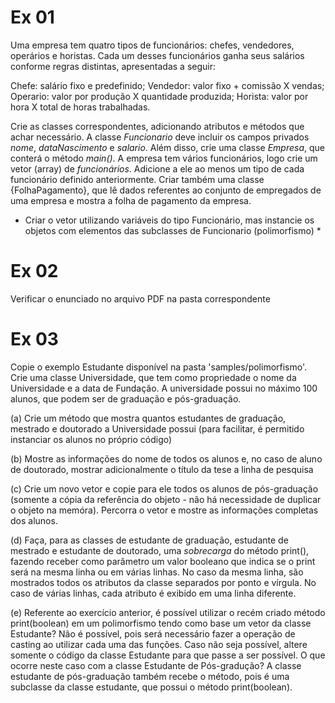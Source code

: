 # Ex 01
Uma empresa tem quatro tipos de funcionários: chefes, vendedores, operários e horistas. Cada um desses funcionários ganha seus salários conforme regras distintas, apresentadas a seguir: 

Chefe: salário fixo e predefinido;
Vendedor: valor fixo + comissão X vendas;
Operario: valor por produção X quantidade produzida;
Horista: valor por hora X total de horas trabalhadas.


Crie as classes correspondentes, adicionando atributos e métodos que achar necessário. A classe *Funcionario* deve incluir os campos privados *nome*, *dataNascimento* e *salario*. Além disso, crie uma classe *Empresa*, que conterá o método *main()*. A empresa tem vários funcionários, logo crie um vetor (array)  de *funcionários*. Adicione a ele ao menos um tipo de cada funcionário definido anteriormente. Criar também uma classe {FolhaPagamento}, que lê dados referentes ao conjunto de empregados de uma empresa e mostra a folha de pagamento da empresa.

* Criar o vetor utilizando variáveis do tipo Funcionário, mas instancie os objetos com elementos das subclasses de Funcionario (polimorfismo) *

# Ex 02

Verificar o enunciado no arquivo PDF na pasta correspondente

# Ex 03

Copie o exemplo Estudante disponível na pasta 'samples/polimorfismo'. Crie uma classe Universidade, que tem como propriedade o nome da Universidade e a data de Fundação. A universidade possui no máximo 100 alunos, que podem ser de graduação e pós-graduação. 

(a) Crie um método que mostra quantos estudantes de graduação, mestrado e doutorado a Universidade possui (para facilitar, é permitido instanciar os alunos no próprio código)

(b) Mostre as informações do nome de todos os alunos e, no caso de aluno de doutorado, mostrar adicionalmente o título da tese a linha de pesquisa

(c) Crie um novo vetor e copie para ele todos os alunos de pós-graduação (somente a cópia da referência do objeto - não há necessidade de duplicar o objeto na memóra). Percorra o vetor e mostre as informações completas dos alunos.

(d) Faça, para as classes de estudante de graduação, estudante de mestrado e estudante de doutorado, uma *sobrecarga* do método print(), fazendo receber como parâmetro um valor booleano que indica se o print será na mesma linha ou em várias linhas. No caso da mesma linha, são mostrados todos os atributos da classe separados por ponto e vírgula. No caso de várias linhas, cada atributo é exibido em uma linha diferente.

(e)  Referente ao exercício anterior, é possível utilizar o recém criado método print(boolean) em um polimorfismo tendo como base um vetor da classe Estudante? Não é possível, pois será necessário fazer a operação de casting ao utilizar cada uma das funções. Caso não seja possível, altere somente o código da classe Estudante para que passe a ser possível. O que ocorre neste caso com a classe Estudante de Pós-gradução? A classe estudante de pós-graduação também recebe o método, pois é uma subclasse da classe estudante, que possui o método print(boolean).